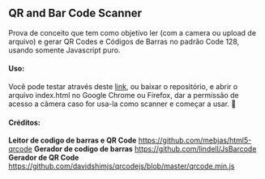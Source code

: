 ## QR and Bar Code Scanner

Prova de conceito que tem como objetivo ler (com a camera ou upload de arquivo) e gerar QR Codes e Códigos de Barras no padrão Code 128, usando somente Javascript puro.

#### Uso:

Você pode testar através deste [link](https://flamboyant-brattain-304493.netlify.app), ou baixar o repositório, e abrir o arquivo index.html no Google Chrome ou Firefox, dar a permissão de acesso a câmera caso for usa-la como scanner e começar a usar. :slightly_smiling_face:


#### Créditos:

**Leitor de codigo de barras e QR Code**
https://github.com/mebjas/html5-qrcode
**Gerador de codigo de barras**
https://github.com/lindell/JsBarcode
**Gerador de QR Code**
https://github.com/davidshimjs/qrcodejs/blob/master/qrcode.min.js
